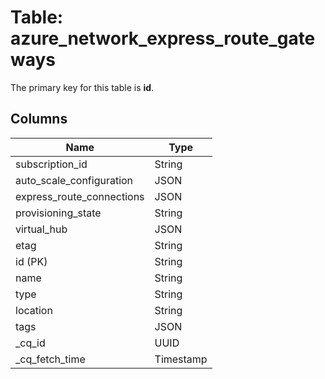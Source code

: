 # Table: azure_network_express_route_gateways


The primary key for this table is **id**.


## Columns
| Name          | Type          |
| ------------- | ------------- |
|subscription_id|String|
|auto_scale_configuration|JSON|
|express_route_connections|JSON|
|provisioning_state|String|
|virtual_hub|JSON|
|etag|String|
|id (PK)|String|
|name|String|
|type|String|
|location|String|
|tags|JSON|
|_cq_id|UUID|
|_cq_fetch_time|Timestamp|